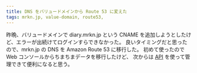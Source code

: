```yaml
---
title: DNS をバリュードメインから Route 53 に変えた
tags: mrkn.jp, value-domain, route53,
---
```


昨晩、バリュードメインで diary.mrkn.jp という CNAME を追加しようとしたけど、エラーが出続けてログインすらできなかった。
良いタイミングだと思ったので、mrkn.jp の DNS を Amazon Route 53 に移行した。
初めて使ったので Web コンソールからちまちまデータを移行したけど、
次からは [API](http://docs.aws.amazon.com/Route53/latest/APIReference/Welcome.html) を使って管理できて便利になると思う。
